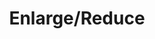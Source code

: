 ---
title: "Enlarge/Reduce"
permalink: /spells/enlarge-reduce/
tags:
  - Spell
available_for:
  - Sorcerer
  - Wizard
level: "2nd Level"
school: "Transmutation"
range: "30 ft"
comp:
  - V
  - S
  - M
material: "a pinch iron powder."
duration: "Up to 1 minute"
concentration: true
attack: "CON Save"
description: |
  You cause a creature or an object you can see within range to grow larger or smaller for the duration. Choose either a creature or an object that is neither worn nor carried. If the target is unwilling, it can make a Constitution saving throw. On a success, the spell has no effect.

  If the target is a creature, everything it is wearing and carrying changes size with it. Any item dropped by an affected creature returns to normal size at once.

  ***Enlarge.*** The target's size doubles in all dimensions, and its weight is multiplied by eight. This growth increases its size by one category-from Medium to Large, for example. If there isn't enough room for the target to double its size, the creature or object attains the maximum possible size in the space available. Until the spell ends, the target also has advantage on Strength checks and Strength saving throws. The target's weapons also grow to match its new size. While these weapons are enlarged, the target's attacks with them deal 1d4 extra damage.

  ***Reduce.*** The target's size is halved in all dimensions, and its weight is reduced to one-eighth of normal. This reduction decreases its size by one category-from Medium to Small, for example. Until the spell ends, the target also has disadvantage on Strength checks and Strength saving throws. The target's weapons also shrink to match its new size. While these weapons are reduced, the target's attacks with them deal 1d4 less damage (this can't reduce the damage below 1).
excerpt: "You cause a creature or an object you can see within range to grow larger or smaller for the duration."
source: "Basic Rules"
---